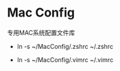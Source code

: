 # Mac Config

专用MAC系统配置文件库

* ln -s ~/MacConfig/.zshrc ~/.zshrc

* ln -s ~/MacConfig/.vimrc ~/.vimrc